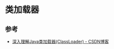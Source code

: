 # 类加载器

## 参考

- [深入理解Java类加载器(ClassLoader) - CSDN博客](https://blog.csdn.net/javazejian/article/details/73413292)